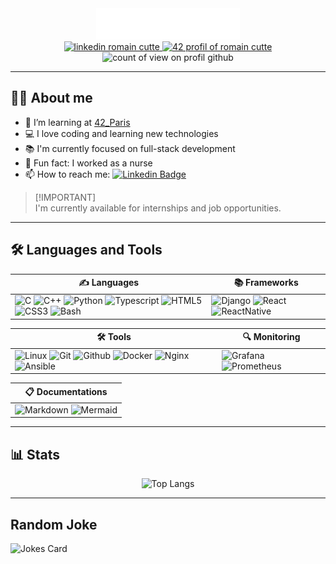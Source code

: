 <div align="center">
  <div align="center">
      <!-- <h1>
          <img src="https://readme-typing-svg.herokuapp.com?font=Jetbrains+mono&size=40&duration=3000&color=FE9453&center=true&vCenter=true&width=435&lines=Hey..+I'm+Romain;Don't+hesitate..;..to+reach+me+!" alt="Typing SVG"/>
      </h1> -->
      <img src="./Media/header.svg"></img>
  </div>

  <!-- <img src="https://media.giphy.com/media/WIQ0N0OUvei1OW1h9Z/giphy.gif" width="20%"> -->

  <div id="badge">
    <a href="https://www.linkedin.com/in/romain-cutt%C3%A9-30946b267/">
      <img src="https://img.shields.io/badge/LinkedIn-blue?style=for-the-badge&logo=linkedin&logoColor=white" alt="linkedin romain cutte">
    </a>
    <a href="https://profile.intra.42.fr/users/rcutte">
      <img src="https://img.shields.io/badge/rcutte-black?style=for-the-badge&logo=42&logoColor=white" alt="42 profil of romain cutte">
    </a>
  </div>

  <div id="count">
    <img src="https://komarev.com/ghpvc/?username=Tablerase&style=flat-square&color=blue" alt="count of view on profil github"/>
  </div>

</div>

---
## 👨‍💻 About me

- 🌱 I’m learning at [42_Paris](https://42.fr/en/homepage/)
- 💻 I love coding and learning new technologies
- 📚 I'm currently focused on full-stack development
- 🧡 Fun fact: I worked as a nurse
- 📫 How to reach me: [![Linkedin Badge](https://img.shields.io/badge/-romain%20cutte-blue?style=flat&logo=Linkedin&logoColor=white)](https://www.linkedin.com/in/romain-cutt%C3%A9-30946b267/)

> [!IMPORTANT]\
> I'm currently available for internships and job opportunities.

---

## 🛠️ Languages and Tools

<table>
  <thead>
    <tr>
      <th style="text-align: center;">✍️ Languages</th>
      <th style="text-align: center;">📚 Frameworks</th>
    </tr>
  </thead>
  <tbody>
    <tr>
      <td valign="top">
        <img src="https://skillicons.dev/icons?i=c" alt="C" title="C">
        <img src="https://skillicons.dev/icons?i=cpp" alt="C++" title="C++">
        <img src="https://skillicons.dev/icons?i=py" alt="Python" title="Python">
        <img src="https://skillicons.dev/icons?i=ts" alt="Typescript" title="Typescript">
        <img src="https://skillicons.dev/icons?i=html" alt="HTML5" title="HTML">
        <img src="https://skillicons.dev/icons?i=css" alt="CSS3" title="CSS">
        <img src="https://skillicons.dev/icons?i=bash" alt="Bash" title="Bash"/>
      </td>
      <td valign="top">
        <img src="https://skillicons.dev/icons?i=django" alt="Django" title="Django">
        <img src="https://skillicons.dev/icons?i=react" alt="React" title="React">
        <img src="https://skillicons.dev/icons?i=react&theme=light" alt="ReactNative" title="React Native">
    </tr>
  </tbody>
</table>

<table>
  <thead>
    <tr>
      <th style="text-align: center;">🛠️ Tools</th>
<!--       <th style="text-align: center;">💾 Databases</th> -->
      <!-- monitoring -->
      <th style="text-align: center;">🔍 Monitoring</th>
    </tr>
  </thead>
  <tr>
    <td valign="top">
      <img src="https://skillicons.dev/icons?i=linux" alt="Linux" title="Linux">
      <img src="https://skillicons.dev/icons?i=git" alt="Git" title="Git">
      <img src="https://skillicons.dev/icons?i=github" alt="Github" title="Github and Copilot">
      <img src="https://skillicons.dev/icons?i=docker" alt="Docker" title="Docker">
      <img src="https://skillicons.dev/icons?i=nginx" alt="Nginx" title="Nginx">
      <img src="https://skillicons.dev/icons?i=ansible" alt="Ansible" title="Ansible"/>
    </td>
    <!-- <td valign="top">
      <img src="https://skillicons.dev/icons?i=vscode" alt="VSCode" title="VSCode">
    </td> -->
<!--     <td valign="top">
      <img src="https://skillicons.dev/icons?i=sqlite" alt="Sqlite" title="Sqlite">
    </td> -->
    <td valign="top">
      <img src="https://skillicons.dev/icons?i=grafana" alt="Grafana" title="Grafana">
      <img src="https://skillicons.dev/icons?i=prometheus" alt="Prometheus" title="Prometheus">
  </tr>
</table>

<table>
  <thead>
    <tr>
      <th style="text-align: center;">📋 Documentations</th>
    </tr>
  </thead>
  <tr>
    <td valign="top">
      <img src="https://skillicons.dev/icons?i=markdown" alt="Markdown" title="Markdown">
      <img src="https://www.mermaidchart.com/img/icon-logo.svg" alt="Mermaid" title="Mermaid" width="48" height="48">
    </td>
  </tr>
</table>

<!-- ### 🔭 Interested in learning

<div id="language">
  <img src="https://raw.githubusercontent.com/devicons/devicon/master/icons/ruby/ruby-original.svg" alt="Ruby" title="Ruby" width="40" height="40">
  <img src="https://raw.githubusercontent.com/devicons/devicon/master/icons/rails/rails-original-wordmark.svg" alt="Ruby on Rails" title="Ruby on Rails" width="40" height="40">
  <img src="https://raw.githubusercontent.com/devicons/devicon/master/icons/docker/docker-original.svg" alt="Docker" title="Docker" width="40" height="40">
</div> -->

---

## 📊 Stats

<!-- Stats endpoint config
username : name of github profile to target
langs_count : allow to choose how many languages to display (1 to 20 include)
hide: choose languages to exclude (language1, language2, ...)
size_weight and count_weight are use to calculate the percentage
More infos: https://github.com/anuraghazra/github-readme-stats?tab=readme-ov-file#top-languages-card
-->
<div align="center">
  
![Top Langs](https://github-readme-stats.vercel.app/api/top-langs/?username=Tablerase\&layout=compact&langs_count=10&hide=Vim%20script\&bg_color=45,9250FD,D277E6&title_color=fff&text_color=fff&custom_title=Most%20Used%20Languages%20(Public)\&card_width=350\&size_weight=0.5&count_weight=0.5)

</div>

<!--
[![GitHub Streak](https://streak-stats.demolab.com?user=Tablerase&border_radius=4.55&exclude_days=Sun%2CSat&currStreakNum=6E6761&sideLabels=EB712A&sideNums=6E6761)](https://git.io/streak-stats)
-->

---

## Random Joke

![Jokes Card](https://readme-jokes.vercel.app/api?hideBorder)

<!-- Sources:
How to do README: https://www.sitepoint.com/github-profile-readme/
SVG - Animate Header: https://github.com/brunotacca/brunotacca/tree/main
Badges: 
Icons: 
  - https://github.com/devicons/devicon/
  - https://skillicons.dev/
Typing SVG: https://readme-typing-svg.herokuapp.com/demo/
Stats: https://github.com/DenverCoder1/github-readme-streak-stats
Stats Demo site: https://streak-stats.demolab.com/demo/
Langs Stats: https://github.com/anuraghazra/github-readme-stats
-->
